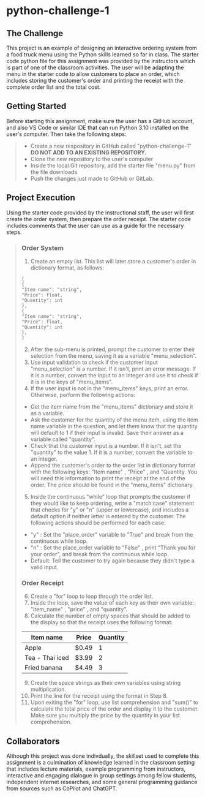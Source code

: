 # python-challenge-1
 
## The Challenge
This project is an example of designing an interactive ordering system from a
food truck menu using the Python skills learned so far in class. The starter
code python file for this assignment was provided by the instructors which is
part of one of the classroom activities. The user will be adapting the menu in
the starter code to allow customers to place an order, which includes storing
the customer's order and printing the receipt with the complete order list and
the total cost.

## Getting Started
Before starting this assignment, make sure the user has a GitHub account, and 
also VS Code or similar IDE that can run Python 3.10 installed on the user's
computer. Then take the following steps:
>*   Create a new respository in GitHub called "python-challenge-1" 
>    **DO NOT ADD TO AN EXISTING REPOSITORY.**
>*   Clone the new repository to the user's computer
>*   Inside the local Git repository, add the starter file "menu.py" from the
>    file downloads
>*   Push the changes just made to GitHub or GitLab.

## Project Execution
Using the starter code provided by the instructional staff, the user will first
create the order system, then prepare the order receipt. The starter code 
includes comments that the user can use as a guide for the necessary steps.

>### Order System
>1. Create an empty list. This list will later store a customer's order in
>dictionary format, as follows:
>~~~
>[
> {
> "Item name": "string",
> "Price": float,
> "Quantity": int
> },
> {
> "Item name": "string",
> "Price": float,
> "Quantity": int
> },
>]
>~~~
>2. After the sub-menu is printed, prompt the customer to enter their selection
>from the menu, saving it as a variable "menu_selection".
>3. Use input validation to check if the customer input "menu_selection" is a
>number. If it isn't, print an error message. If it is a number, convert the
>input to an integer and use it to check if it is in the keys of "menu_items".
>4. If the user input is not in the "menu_items" keys, print an error. 
> Otherwise, perform the following actions:
>*  Get the item name from the "menu_items" dictionary and store it as a
>variable.
>*  Ask the customer for the quantity of the menu item, using the item name
>variable in the question, and let them know that the quantity will default to 1
>if their input is invalid. Save their answer as a variable called "quantity".
>*  Check that the customer input is a number. If it isn't, set the "quantity"
>to the value 1. If it is a number, convert the variable to an integer.
>*  Append the customer's order to the order list in dictionary format with the
>following keys: "Item name" , "Price" , and "Quantity. You will need this
>information to print the receipt at the end of the order. The price should be
>found in the "menu_items" dictionary.
>5. Inside the continuous "while" loop that prompts the customer if they would
>like to keep ordering, write a "match:case" statement that checks for "y" or "n"
>(upper or lowercase), and includes a default option if neither letter is entered
>by the customer. The following actions should be performed for each case:
>*   "y" : Set the "place_order" variable to "True" and break from the continuous
>while loop.
>*   "n" : Set the place_order variable to "False" , print "Thank you for your
>order", and break from the continuous while loop.
>*   Default: Tell the customer to try again because they didn't type a valid
>input.
>
>### Order Receipt
>6. Create a "for" loop to loop through the order list.
>7. Inside the loop, save the value of each key as their own variable:
>"item_name" , "price" , and "quantity".
>8. Calculate the number of empty spaces that should be added to the display so
>that the receipt uses the following format:
>
>Item name                 | Price  | Quantity
>--------------------------|--------|----------
>Apple                     | $0.49  | 1
>Tea - Thai iced           | $3.99  | 2
>Fried banana              | $4.49  | 3
>
>9. Create the space strings as their own variables using string multiplication.
>10. Print the line for the receipt using the format in Step 8.
>11. Upon exiting the "for" loop, use list comprehension and "sum()" to
>calculate the total price of the order and display it to the customer. Make
>sure you multiply the price by the quantity in your list comprehension.
## Collaborators
Although this project was done indivdually, the skillset used to complete this 
assignment is a culmination of knowledge learned in the classroom setting that
includes lecture materials, example programming from instructors, interactive
and engaging dialogue in group settings among fellow students, independent
internet researches, and some general programming guidance from sources such as
CoPilot and ChatGPT. 















